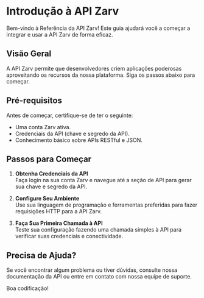 # Introdução à API Zarv

Bem-vindo à Referência da API Zarv! Este guia ajudará você a começar a integrar e usar a API Zarv de forma eficaz.

## Visão Geral

A API Zarv permite que desenvolvedores criem aplicações poderosas aproveitando os recursos da nossa plataforma. Siga os passos abaixo para começar.

## Pré-requisitos

Antes de começar, certifique-se de ter o seguinte:

- Uma conta Zarv ativa.
- Credenciais da API (chave e segredo da API).
- Conhecimento básico sobre APIs RESTful e JSON.

## Passos para Começar

1. **Obtenha Credenciais da API**  
  Faça login na sua conta Zarv e navegue até a seção de API para gerar sua chave e segredo da API.

2. **Configure Seu Ambiente**  
  Use sua linguagem de programação e ferramentas preferidas para fazer requisições HTTP para a API Zarv.

3. **Faça Sua Primeira Chamada à API**  
  Teste sua configuração fazendo uma chamada simples à API para verificar suas credenciais e conectividade.

## Precisa de Ajuda?

Se você encontrar algum problema ou tiver dúvidas, consulte nossa documentação da API ou entre em contato com nossa equipe de suporte.

Boa codificação!
